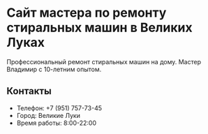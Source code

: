 # Сайт мастера по ремонту стиральных машин в Великих Луках

Профессиональный ремонт стиральных машин на дому. Мастер Владимир с 10-летним опытом.

## Контакты
- Телефон: +7 (951) 757-73-45
- Город: Великие Луки
- Время работы: 8:00-22:00
